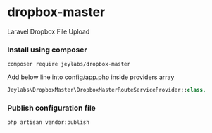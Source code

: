 # dropbox-master

Laravel Dropbox File Upload

### Install using composer

```
composer require jeylabs/dropbox-master
```

Add below line into config/app.php inside providers array

```php
Jeylabs\DropboxMaster\DropboxMasterRouteServiceProvider::class,
```

### Publish configuration file

```
php artisan vendor:publish
```
